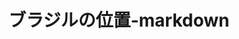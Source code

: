 # ブラジルの位置-markdown
<!DOCTYPE html>
<html>
<head>
  <meta charset="UTF-8">
  <title>Step1.Leafletで地理院地図を表示する最も基本的なコード|Lefletの基本|埼玉大学谷謙二研究室</title>
  <link rel="stylesheet" href="https://unpkg.com/leaflet@1.3.0/dist/leaflet.css" />
  <script src="https://unpkg.com/leaflet@1.3.0/dist/leaflet.js"></script>
  <script>
    function init() {
      //地図を表示するdiv要素のidを設定
      var map = L.map('mapcontainer');
      //地図の中心とズームレベルを指定
      //南緯西経はマイナス
      //OpenStreetMapから緯度経度を取得して張り付けたりする
      map.setView([-15, -48], 5);
      //表示するタイルレイヤのURLとAttributionコントロールの記述を設定して、地図に追加する
      L.tileLayer('https://cyberjapandata.gsi.go.jp/xyz/std/{z}/{x}/{y}.png', {
          attribution: "<a href='https://maps.gsi.go.jp/development/ichiran.html' target='_blank'>地理院タイル</a>"
      }).addTo(map);
    }
  </script>
</head>
<body onload="init()">
  <div id="mapcontainer" style="width:600px;height:600px"></div>
</body>
</html>
